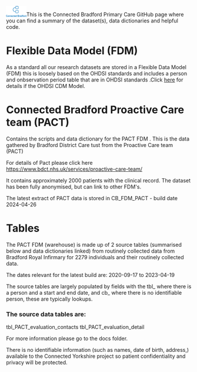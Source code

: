 <a href="https://www.bradfordresearch.nhs.uk/our-research-teams/connected-bradford/">
  <img align="left" alt="ConnectedBradford" width="55px" src="https://github.com/ShoreRob1/Images/blob/main/CB%20logo%201.png?raw=true" />
</a>

This is the Connected Bradford Primary Care GitHub page where you can find a summary of the dataset(s), data dictionaries and helpful code.

# Flexible Data Model (FDM) 

As a standard all our research datasets are stored in a Flexible Data Model (FDM) this is loosely based on the OHDSI standards and includes a person and onbservation period table that are in OHDSI standards .Click [here](https://www.ohdsi.org/data-standardization/) for details if the OHDSI CDM Model. 

# Connected Bradford Proactive Care team (PACT)

Contains the scripts and data dictionary for the PACT FDM . This is the data gathered by Bradford District Care tust from the Proactive Care team (PACT)

For details of Pact please click here https://www.bdct.nhs.uk/services/proactive-care-team/

It contains approximately 2000 patients with the clinical record. The dataset has been fully anonymised, but can link to other FDM's.

The latest extract of PACT data is stored in CB_FDM_PACT - build date 2024-04-26


# Tables
The PACT  FDM (warehouse) is made up of 2 source tables (summarised below and data dictionaries linked) from routinely collected data from Bradford Royal Infirmary for 2279 individuals and their routinely collected data. 

The dates relevant for the latest build are: 2020-09-17	to	2023-04-19

The source tables are largely populated by fields with the tbl_ where there is a person and a start and end date, and cb_ where there is no identifiable person, these are typically lookups.

### The source data tables are: 

tbl_PACT_evaluation_contacts
tbl_PACT_evaluation_detail

For more information please go to the docs folder. 

There is no identifiable information (such as names, date of birth, address,) available to the Connected Yorkshire project so patient confidentiality and privacy will be protected.

